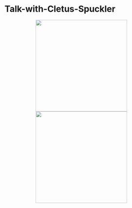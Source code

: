 ﻿# Talk-with-Cletus-Spuckler
<div align="center">
<img src="https://github.com/zabbix-byte/Talk-with-Cletus-Spuckler/assets/67012651/cc2d17a2-b865-47c3-9fc4-59ecca76fd5b" width="300px">
<img src="https://github.com/zabbix-byte/Talk-with-Cletus-Spuckler/assets/67012651/a7da2c02-4223-4083-936c-e12675521af1" width="300px">
</center>
